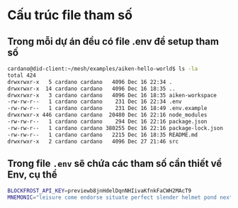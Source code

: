 # Cấu trúc file tham số
## Trong mỗi dự án đều có file .env để setup tham số

```bash
cardano@did-client:~/mesh/examples/aiken-hello-world$ ls -la
total 424
drwxrwxr-x   5 cardano cardano   4096 Dec 16 22:34 .
drwxrwxr-x  14 cardano cardano   4096 Dec 16 18:35 ..
drwxrwxr-x   3 cardano cardano   4096 Dec 16 18:35 aiken-workspace
-rw-rw-r--   1 cardano cardano    231 Dec 16 22:34 .env
-rw-rw-r--   1 cardano cardano    231 Dec 16 18:49 .env.example
drwxrwxr-x 446 cardano cardano  20480 Dec 16 22:16 node_modules
-rw-rw-r--   1 cardano cardano    294 Dec 16 22:16 package.json
-rw-rw-r--   1 cardano cardano 380255 Dec 16 22:16 package-lock.json
-rw-rw-r--   1 cardano cardano   2215 Dec 16 18:35 README.md
drwxrwxr-x   2 cardano cardano   4096 Dec 27 21:46 src
```

## Trong file `.env` sẽ chứa các tham số cần thiết về Env, cụ thể

```bash
BLOCKFROST_API_KEY=previewb8jnHdelDqnNHIivaKfnkFaCWH2MAcT9
MNEMONIC="leisure come endorse situate perfect slender helmet pond next host mean great program antenna ecology used scheme indoor various conduct border swamp spread spin"
```
